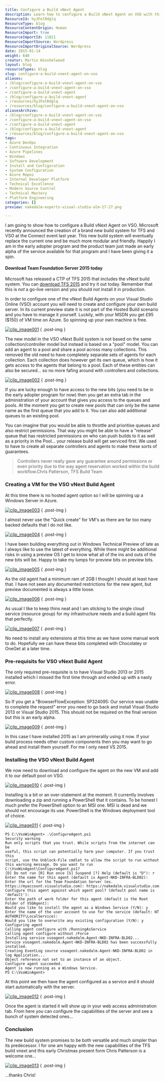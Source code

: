 ```yaml
---
title: Configure a Build vNext Agent
description: Learn how to configure a Build vNext Agent on VSO with this comprehensive guide. Simplify your build process and enhance your development workflow today!
ResourceId: hyJFelRdglq
ResourceType: blog
ResourceContentOrigin: Human
ResourceImport: true
ResourceImportId: 11021
ResourceImportSource: Wordpress
ResourceImportOriginalSource: Wordpress
date: 2015-01-14
weight: 640
creator: Martin Hinshelwood
layout: blog
resourceTypes: blog
slug: configure-a-build-vnext-agent-on-vso
aliases:
- /blog/configure-a-build-vnext-agent-on-vso
- /configure-a-build-vnext-agent-on-vso
- /configure-a-build-vnext-agent
- /blog/configure-a-build-vnext-agent
- /resources/hyJFelRdglq
- /resources/blog/configure-a-build-vnext-agent-on-vso
aliasesArchive:
- /blog/configure-a-build-vnext-agent-on-vso
- /configure-a-build-vnext-agent-on-vso
- /configure-a-build-vnext-agent
- /blog/configure-a-build-vnext-agent
- /resources/blog/configure-a-build-vnext-agent-on-vso
tags:
- Azure DevOps
- Continuous Integration
- Azure Pipelines
- Windows
- Software Development
- Install and Configuration
- System Configuration
- Azure Repos
- Internal Developer Platform
- Technical Excellence
- Modern Source Control
- Technical Mastery
- Platform Engineering
categories: []
preview: nakedalm-experts-visual-studio-alm-27-27.png

---
```

I am going to show how to configure a Build vNext Agent on VSO. Microsoft recently announced the creation of a brand new build system for TFS and VSO at the Connect event last year. This new build system will eventually replace the current one and be much more modular and friendly. Happily I am in the early adopter program and the product team just made an early alpha of the service available for that program and I have been giving it a spin.

#### Download Team Foundation Server 2015 today

Microsoft has released a CTP of TFS 2015 that includes the vNext build system. You can [download TFS 2015](https://www.visualstudio.com/en-us/downloads/visual-studio-2015-ctp-vs) and try it out today. Remember that this is _not_ a go-live version and you should _not_ install it in production.

In order to configure one of the vNext Build Agents on your Visual Studio Online (VSO) account you will need to create and configure your own build server. In its current preview state it is not part of the Hosted Build scenario and you have to manage it yourself. Luckily, with your MSDN you get £95 ($150) of VM time on Azure. So spinning up your own machine is free.

[![clip_image001](images/clip_image001_thumb-1-1.png "clip_image001")](http://nkdagility.com/wp-content/uploads/2014/12/clip_image0014-2-2.png)
{ .post-img }

The new model in the VSO vNext Build system is not based on the same collection/controller model but instead is based on a "pool" model. You can add an agent to a pool and share a pool across many collections. This removed the old need to have completely separate sets of agents for each collection. Each collection does however get its own queue, which is how it gets access to the agents that belong to a pool. Each of these entities can also be secured… so no more fafing around with controllers and collections.

[![clip_image002](images/clip_image002_thumb-3-3.png "clip_image002")](http://nkdagility.com/wp-content/uploads/2014/12/clip_image0023-4-4.png)
{ .post-img }

If you are lucky enough to have access to the new bits (you need to be in the early adopter program for now) then you get an extra tab in the administration of your account that gives you access to the queues and pools. At the moment you get to create new pools that can only be the same name as the first queue that you add to it. You can also add additional queues to an existing pool.

You can imagine that you would be able to throttle and prioritise queues and also restrict permissions. That way you might be able to have a "release" queue that has restricted permissions on who can push builds to it as well as a priority in the Pool… your release build will get serviced first. We used to have to create all separate controllers and agents to make these sorts of guarantees.

> Controllers never really gave any guarantee around permissions or even priority due to the way agent reservation worked within the build workflow.Chris Patterson, TFS Build Team

### Creating a VM for the VSO vNext Build Agent

At this time there is no hosted agent option so I will be spinning up a Windows Server in Azure.

[![clip_image003](images/clip_image003_thumb-5-5.png "clip_image003")](http://nkdagility.com/wp-content/uploads/2014/12/clip_image0033-6-6.png)
{ .post-img }

I almost never use the "Quick create" for VM's as there are far too many backed defaults that I do not like.

[![clip_image004](images/clip_image004_thumb-7-7.png "clip_image004")](http://nkdagility.com/wp-content/uploads/2014/12/clip_image0043-8-8.png)
{ .post-img }

I have been building everything out in Windows Technical Preview of late as I always like to use the latest of everything. While there might be additional risks in using a preview OS I get to know what all of the ins and outs of the new bits will be. Happy to take my lumps for preview bits on preview bits.

[![clip_image005](images/clip_image005_thumb-9-9.png "clip_image005")](http://nkdagility.com/wp-content/uploads/2014/12/clip_image0051-10-10.png)
{ .post-img }

As the old agent had a minimum ram of 2GB I thought I should at least have that. I have not seen any documented restrictions for the new agent, but preview documented is always a little loose.

[![clip_image006](images/clip_image006_thumb-11-11.png "clip_image006")](http://nkdagility.com/wp-content/uploads/2014/12/clip_image0061-12-12.png)
{ .post-img }

As usual I like to keep thins neat and I am sticking to the single cloud service (resource group) for my infrastructure needs and a build agent fits that perfectly.

[![clip_image007](images/clip_image007_thumb-13-13.png "clip_image007")](http://nkdagility.com/wp-content/uploads/2014/12/clip_image0071-14-14.png)
{ .post-img }

No need to install any extensions at this time as we have some manual work to do. Hopefully we can have these bits completed with Chocolatey or OneGet at a later time.

### Pre-requisits for VSO vNext Build Agent

The only required pre-requisite is to have Visual Studio 2013 or 2015 installed which I missed the first time through and ended up with a nasty error.

[![clip_image008](images/clip_image008_thumb-15-15.png "clip_image008")](http://nkdagility.com/wp-content/uploads/2014/12/clip_image0081-16-16.png)
{ .post-img }

So If you get a "BrowserFlowException: SP324095: Our service was unable to complete the request" error you need to go back and install Visual Studio 2013 or Visual Studio 2015. This should not be required on the final version but this is an early alpha.

[![clip_image009](images/clip_image009_thumb-17-17.png "clip_image009")](http://nkdagility.com/wp-content/uploads/2014/12/clip_image0091-18-18.png)
{ .post-img }

In this case I have installed 2015 as I am primeralily using it now. If your build process needs other custom components then you may want to go ahead and install them yourself. For me I only need VS 2015.

### Installing the VSO vNext Build Agent

We now need to download and configure the agent on the new VM and add it to our default pool on VSO.

[![clip_image010](images/clip_image010_thumb-19-19.png "clip_image010")](http://nkdagility.com/wp-content/uploads/2014/12/clip_image0101-20-20.png)
{ .post-img }

Installing is a bit or an over-statement at the moment. It currently involves downloading a zip and running a PowerShell that it contains. To be honest I much prefer the PowerShell option to an MSI one. MSI is dead and we should not encourage its use. PowerShell is the Windows deployment tool of choice.

[![clip_image011](images/clip_image011_thumb-21-21.png "clip_image011")](http://nkdagility.com/wp-content/uploads/2014/12/clip_image0111-22-22.png)
{ .post-img }

```
PS C:\VsoWinAgent> .\ConfigureAgent.ps1
Security warning
Run only scripts that you trust. While scripts from the internet can be
useful, this script can potentially harm your computer. If you trust this
script, use the Unblock-File cmdlet to allow the script to run without this warning message. Do you want to run C:\VsoWinAgent\ConfigureAgent.ps1?
[D] Do not run [R] Run once [S] Suspend [?] Help (default is "D"): r
Enter the name for this agent (default is Agent-NKD-INFRA-BLD02):
Enter the url for the Team Foundation Server (ex. https://myaccount.visualstudio.com): https://nakedalm.visualstudio.com
Configure this agent against which agent pool? (default pool name is 'default'):
Enter the path of work folder for this agent (default is the Root Folder of VSOAgent):
Would you like to install the agent as a Windows Service (Y/N): y
Enter the name of the user account to use for the service (default: NT AUTHORITY\LocalService):
Would you like to overwrite any existing configuration (Y/N): y
Configuring agent
Calling agent configure with /RunningAsService
Calling agent configure without /Force
Installing service vsoagent.nakedalm.Agent-NKD-INFRA-BLD02...
Service vsoagent.nakedalm.Agent-NKD-INFRA-BLD02 has been successfully installed.
Creating EventLog source vsoagent.nakedalm.Agent-NKD-INFRA-BLD02 in log Application...
Object reference not set to an instance of an object.
Configure agent succeeded.
Agent is now running as a Windows Service.
PS C:\VsoWinAgent>

```

At this point we then have the agent configured as a service and it should start automatically with the server.

[![clip_image012](images/clip_image012_thumb-23-23.png "clip_image012")](http://nkdagility.com/wp-content/uploads/2014/12/clip_image0121-24-24.png)
{ .post-img }

Once the agent is started it will show up in your web access administration tab. From here you can configure the capabilities of the server and see a bunch of system detected ones…

### Conclusion

The new build system promises to be both versatile and much simpler than its predecessor. I for one am happy with the new capabilities of the TFS build vnext and this early Christmas present form Chris Patterson is a welcome one…

[![clip_image013](images/clip_image013_thumb-25-25.png "clip_image013")](http://nkdagility.com/wp-content/uploads/2014/12/clip_image0131-26-26.png)
{ .post-img }

…thanks Chris!
